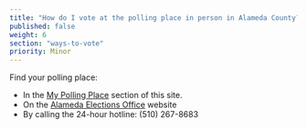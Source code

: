 ```yaml
---
title: "How do I vote at the polling place in person in Alameda County?"
published: false
weight: 6
section: "ways-to-vote"
priority: Minor
---
```

Find your polling place:  
- In the [My Polling Place](#section-my-polling-place) section of this site.
- On the [Alameda Elections Office](https://www.acgov.org/alco_ssl_app/rov/voter_info/voter_profile.jsp?formLanguage=E) website
- By calling the 24-hour hotline: (510) 267-8683


